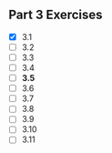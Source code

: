 ## Part 3 Exercises
- [x] 3.1
- [ ] 3.2
- [ ] 3.3
- [ ] 3.4
- [ ] **3.5**
- [ ] 3.6
- [ ] 3.7
- [ ] 3.8
- [ ] 3.9
- [ ] 3.10
- [ ] 3.11

